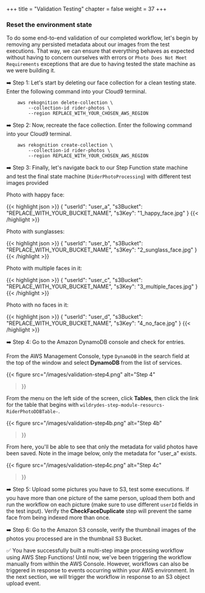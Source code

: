 +++
title = "Validation Testing"
chapter = false
weight = 37
+++


### Reset the environment state

To do some end-to-end validation of our completed workflow, let's begin by removing any persisted metadata about our images from the test executions. That way, we can ensure that everything behaves as expected without having to concern ourselves with errors or `Photo Does Not Meet Requirements` exceptions that are due to having tested the state machine as we were building it.

➡️ Step 1: Let's start by deleting our face collection for a clean testing state. Enter the following command into your Cloud9 terminal.

		aws rekognition delete-collection \
			--collection-id rider-photos \
			--region REPLACE_WITH_YOUR_CHOSEN_AWS_REGION

➡️ Step 2: Now, recreate the face collection. Enter the following command into your Cloud9 terminal.

		aws rekognition create-collection \
			--collection-id rider-photos \
			--region REPLACE_WITH_YOUR_CHOSEN_AWS_REGION


➡️ Step 3: Finally, let's navigate back to our Step Function state machine and test the final state machine (`RiderPhotoProcessing`) with different test images provided

Photo with happy face:

{{< highlight json >}}
{
	"userId": "user_a",
	"s3Bucket": "REPLACE_WITH_YOUR_BUCKET_NAME",
	"s3Key": "1_happy_face.jpg"
}	{{< /highlight >}}


Photo with sunglasses:

{{< highlight json >}}
{
	"userId": "user_b",
	"s3Bucket": "REPLACE_WITH_YOUR_BUCKET_NAME",
	"s3Key": "2_sunglass_face.jpg"
}	{{< /highlight >}}

Photo with multiple faces in it:

{{< highlight json >}}
{
	"userId": "user_c",
	"s3Bucket": "REPLACE_WITH_YOUR_BUCKET_NAME",
	"s3Key": "3_multiple_faces.jpg"
}	{{< /highlight >}}

Photo with no faces in it:

{{< highlight json >}}
{
	"userId": "user_d",
	"s3Bucket": "REPLACE_WITH_YOUR_BUCKET_NAME",
	"s3Key": "4_no_face.jpg"
}	{{< /highlight >}}

➡️ Step 4: Go to the Amazon DynamoDB console and check for entries.

From the AWS Management Console, type `DynamoDB` in the search field at the top of the window and select **DynamoDB** from the list of services.

{{< figure
	src="/images/validation-step4.png"
	alt="Step 4"
>}}

From the menu on the left side of the screen, click **Tables**, then click the link for the table that begins with `wildrydes-step-module-resourcs-RiderPhotoDDBTable-`.

{{< figure
	src="/images/validation-step4b.png"
	alt="Step 4b"
>}}

From here, you'll be able to see that only the metadata for valid photos have been saved. Note in the image below, only the metadata for "user_a" exists.

{{< figure
	src="/images/validation-step4c.png"
	alt="Step 4c"
>}}

➡️ Step 5: Upload some pictures you have to S3, test some executions. If you have more than one picture of the same person, upload them both and run the workflow on each picture (make sure to use different `userId` fields in the test input). Verify the **CheckFaceDuplicate** step will prevent the same face from being indexed more than once.

➡️ Step 6: Go to the Amazon S3 console, verify the thumbnail images of the photos you processed are in the thumbnail S3 Bucket.

:white_check_mark: You have successfully built a multi-step image processing workflow using AWS Step Functions! Until now, we've been triggering the workflow manually from within the AWS Console. However, workflows can also be triggered in response to events occurring within your AWS environment. In the next section, we will trigger the workflow in response to an S3 object upload event.
